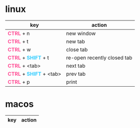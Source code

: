 # linux
key | action
-|-
<span style="color:#ff4d94">**CTRL**</span> + n | new window
<span style="color:#ff4d94">**CTRL**</span> + t | new tab
<span style="color:#ff4d94">**CTRL**</span> + w | close tab
<span style="color:#ff4d94">**CTRL**</span> + <span style="color:#33ccff">**SHIFT**</span> + t | re-open recently closed tab
<span style="color:#ff4d94">**CTRL**</span> + \<tab\> | next tab
<span style="color:#ff4d94">**CTRL**</span> + <span style="color:#33ccff">**SHIFT**</span> + \<tab\> | prev tab
<span style="color:#ff4d94">**CTRL**</span> + p | print

# macos
key | action
-|-
